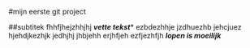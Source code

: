 #mijn eerste git project

##subtitek
fhhfjhejzhhjhj ***vette tekst**** ezbdezhhje  jzdhuezhb jehcjuez
hjehdjkezhjk jedhjhj jhbjehh erjhfjeh ezfjezhfjh ***lopen is moeilijk***